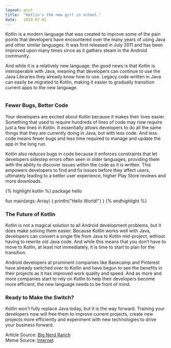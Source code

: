 ```yaml
---
layout: post
title:  "Kotlin's the new girl in school."
date:   2018-07-01
---
```




Kotlin is a modern language that was created to improve some of the pain points that developers have encountered over the many years of using Java and other similar languages. It was first released in July 2011 and has been improved upon many times since as it gathers steam in the Android community.

And while it is a relatively new language, the good news is that Kotlin is interoperable with Java, meaning that developers can continue to use the Java Libraries they already know how to use. Legacy code written in Java can easily be migrated to Kotlin, making it easier to gradually transition current apps to the new language.

<p align="center"><img src="{{ '/assets/img/kotlin-android-meme.jpg' | prepend: site.baseurl }}" alt=""></p>

### Fewer Bugs, Better Code

Your developers are excited about Kotlin because it makes their lives easier. Something that used to require hundreds of lines of code may now require just a few lines in Kotlin. It essentially allows developers to do all the same things that they are currently doing in Java, but with less code. And less code means fewer bugs and less time required to manage and update the app in the long run.

Kotlin also reduces bugs in code because it enforces constraints that let developers sidestep errors often seen in older languages, providing them with the ability to discover issues within the code as it is written. This empowers developers to find and fix issues before they affect users, ultimately leading to a better user experience, higher Play Store reviews and more downloads.

{% highlight kotlin %}
package hello

fun main(args: Array<String>) {
  printIn("Hello World!")
}
{% endhighlight %}

### The Future of Kotlin

Kotlin is not a magical solution to all Android development problems, but it does make solving them easier. Because Kotlin works well with Java, developers can convert a single file from Java to Kotlin mid-project, without having to rewrite old Java code. And while this means that you don’t have to move to Kotlin, at least not immediately, it is time to start to plan for the transition.

Android developers at prominent companies like Basecamp and Pinterest have already switched over to Kotlin and have begun to see the benefits in their projects as it has improved work quality and speed. And as more and more companies start to rely on
Kotlin to help their developers become more efficient, the new
language needs to be front of mind.


### Ready to Make the Switch?

Kotlin won’t fully replace Java today, but it is the way forward. Training your developers now will free them to improve current projects, create new projects more efficiently and experiment with
new technologies to drive your business forward.

Article Source: [Big Nerd Ranch](#)
<br/>
Meme Source: [Internet](https://google.com)
